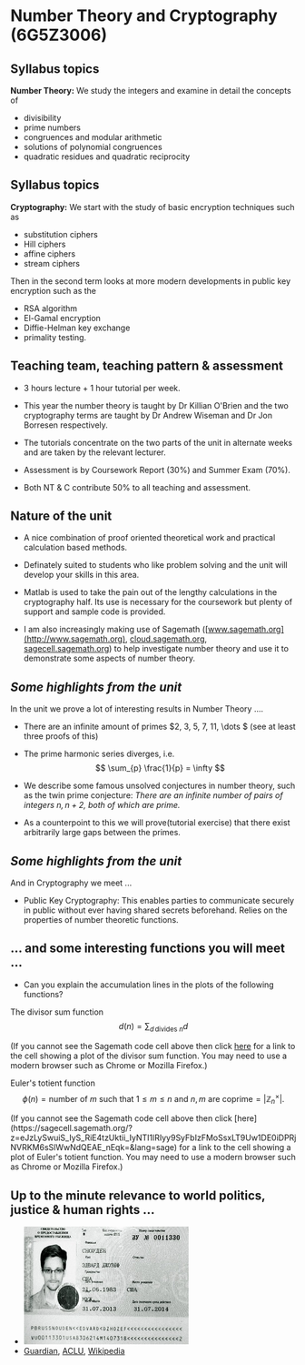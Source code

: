 # Number Theory and Cryptography (6G5Z3006)

## Syllabus topics

**Number Theory:** We study the integers and examine in detail the concepts of

- divisibility
- prime numbers
- congruences and modular arithmetic
- solutions of polynomial congruences
- quadratic residues and quadratic reciprocity

## Syllabus topics

**Cryptography:** We start with the study of basic encryption techniques such as

- substitution ciphers
- Hill ciphers
- affine ciphers
- stream ciphers

Then in the second term looks at more modern developments in public key encryption such as the

- RSA algorithm
- El-Gamal encryption
- Diffie-Helman key exchange
- primality testing.

## Teaching team, teaching pattern & assessment

* 3 hours lecture + 1 hour tutorial per week.

* This year the number theory is taught by Dr Killian O'Brien and the two cryptography terms are taught by Dr Andrew Wiseman and Dr Jon Borresen respectively.

* The tutorials concentrate on the two parts of the unit in alternate weeks and are taken by the relevant lecturer.

* Assessment is by Coursework Report (30%) and Summer Exam (70%).

* Both NT & C contribute 50% to all teaching and assessment.

## Nature of the unit

* A nice combination of proof oriented theoretical work and practical calculation based methods.

* Definately suited to students who like problem solving and the unit will develop your skills in this area.

* Matlab is used to take the pain out of the lengthy calculations in the cryptography half. Its use is necessary for the coursework but plenty of support and sample code is provided.

* I am also increasingly making use of Sagemath ([www.sagemath.org](http://www.sagemath.org), [cloud.sagemath.org](https://cloud.sagemath.org), [sagecell.sagemath.org](https://sagecell.sagemath.org)) to help investigate number theory and use it to demonstrate some aspects of number theory.

## *Some highlights from the unit*

In the unit we prove a lot of interesting results in Number Theory ....

* There are an infinite amount of primes $2, 3, 5, 7, 11, \dots $ (see at least three proofs of this)

* The prime harmonic series diverges, i.e.
$$ \sum_{p} \frac{1}{p} = \infty $$

<div class="compute"><script type="text/x-sage">
sum=0;

for p in primes(1,10^2):
    sum += 1/p;
    
print n(sum)
</script></div>


* We describe some famous unsolved conjectures in number theory, such as the twin prime conjecture: *There are an infinite number of pairs of integers $n,n+2$, both of which are prime.*

* As a counterpoint to this we will prove(tutorial exercise) that there exist arbitrarily large gaps between the primes.

## *Some highlights from the unit*

And in Cryptography we meet ...

* Public Key Cryptography: This enables parties to communicate securely in public without ever having shared secrets beforehand. Relies on the properties of number theoretic functions.

## ... and some interesting functions you will meet ...

* Can you explain the accumulation lines in the plots of the following functions?

The divisor sum function
$$d(n) = \sum_{d \, \text{divides }n} d$$

<div class="compute"><script type="text/x-sage">
list_plot([sum(divisors(k)) for k in range(1,10^4)], size =1)
</script></div>

(If you cannot see the Sagemath code cell above then click [here](https://sagecell.sagemath.org/?z=eJzLySwuiS_IyS_RiC4uzdVIySzLLM4vKtbI1tRUSMsvUshWyMxTKErMS0_VMNQxNIgz0YzVUSjOrEpVsDXUBACllBQF&lang=sage) for a link to the cell showing a plot of the divisor sum function. You may need to use a modern browser such as Chrome or Mozilla Firefox.)

Euler's totient function
$$\phi(n) = \text{number of $m$ such that $1 \leq m \leq n$ and $n,m$ are coprime} = |\mathbb{Z}_n^\times| .$$

<div class="compute"><script type="text/x-sage">
list_plot([euler_phi(k) for k in range(1,10^4)], size =1)
</script></div>
(If you cannot see the Sagemath code cell above then click [here](https://sagecell.sagemath.org/?z=eJzLySwuiS_IyS_RiE4tzUktii_IyNTI1lRIyy9SyFbIzFMoSsxLT9Uw1DE0iDPRjNVRKM6sSlWwNdQEAE_nEqk=&lang=sage) for a link to the cell showing a plot of Euler's totient function. You may need to use a modern browser such as Chrome or Mozilla Firefox.)

## Up to the minute relevance to world politics, justice & human rights ...
* ![Edward Snowden](./snowden.jpg "Travel the world!")
*  [Guardian](http://www.theguardian.com/us-news/the-nsa-files), [ACLU](https://www.aclu.org/nsa-documents-search), [Wikipedia](http://en.wikipedia.org/wiki/Global_surveillance_disclosures_(2013%E2%80%93present))



